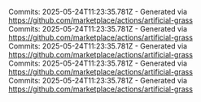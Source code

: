 Commits: 2025-05-24T11:23:35.781Z - Generated via https://github.com/marketplace/actions/artificial-grass
<br>
Commits: 2025-05-24T11:23:35.781Z - Generated via https://github.com/marketplace/actions/artificial-grass
<br>
Commits: 2025-05-24T11:23:35.781Z - Generated via https://github.com/marketplace/actions/artificial-grass
<br>
Commits: 2025-05-24T11:23:35.781Z - Generated via https://github.com/marketplace/actions/artificial-grass
<br>
Commits: 2025-05-24T11:23:35.781Z - Generated via https://github.com/marketplace/actions/artificial-grass
<br>
